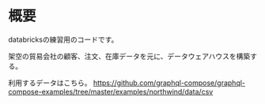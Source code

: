 # 概要

databricksの練習用のコードです。

架空の貿易会社の顧客、注文、在庫データを元に、データウェアハウスを構築する。

利用するデータはこちら。
https://github.com/graphql-compose/graphql-compose-examples/tree/master/examples/northwind/data/csv
